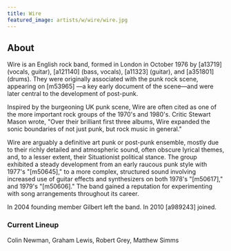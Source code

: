 ```yaml
---
title: Wire
featured_image: artists/w/wire/wire.jpg
---
```

## About

Wire is an English rock band, formed in London in October 1976 by [a13719] (vocals, guitar), [a121140] (bass, vocals), [a11323] (guitar), and [a351801] (drums). They were originally associated with the punk rock scene, appearing on [m53965] —a key early document of the scene—and were later central to the development of post-punk.

Inspired by the burgeoning UK punk scene, Wire are often cited as one of the more important rock groups of the 1970's and 1980's. Critic Stewart Mason wrote, "Over their brilliant first three albums, Wire expanded the sonic boundaries of not just punk, but rock music in general."

Wire are arguably a definitive art punk or post-punk ensemble, mostly due to their richly detailed and atmospheric sound, often obscure lyrical themes, and, to a lesser extent, their Situationist political stance. The group exhibited a steady development from an early raucous punk style with 1977's "[m50645]," to a more complex, structured sound involving increased use of guitar effects and synthesizers on both 1978's "[m50617]," and 1979's "[m50606]." The band gained a reputation for experimenting with song arrangements throughout its career.

In 2004 founding member Gilbert left the band. In 2010 [a989243] joined.

### Current Lineup

Colin Newman, Graham Lewis, Robert Grey, Matthew Simms

